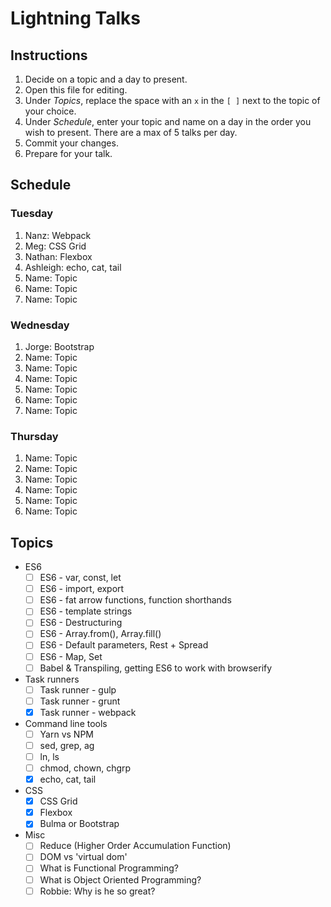 # Lightning Talks

## Instructions

1. Decide on a topic and a day to present.
2. Open this file for editing.
3. Under _Topics_, replace the space with an `x` in the `[ ]` next to the topic of your choice.
4. Under _Schedule_, enter your topic and name on a day in the order you wish to present. There are a max of 5 talks per day.
5. Commit your changes.
6. Prepare for your talk.


## Schedule

### Tuesday

1. Nanz: Webpack
2. Meg: CSS Grid
3. Nathan: Flexbox
4. Ashleigh:  echo, cat, tail
5. Name: Topic
6. Name: Topic
7. Name: Topic


### Wednesday

1. Jorge: Bootstrap
2. Name: Topic
3. Name: Topic
4. Name: Topic
5. Name: Topic
6. Name: Topic
7. Name: Topic


### Thursday

1. Name: Topic
2. Name: Topic
3. Name: Topic
4. Name: Topic
5. Name: Topic
6. Name: Topic


## Topics

* ES6
  * [ ] ES6 - var, const, let
  * [ ] ES6 - import, export
  * [ ] ES6 - fat arrow functions, function shorthands
  * [ ] ES6 - template strings
  * [ ] ES6 - Destructuring
  * [ ] ES6 - Array.from(), Array.fill()
  * [ ] ES6 - Default parameters, Rest + Spread
  * [ ] ES6 - Map, Set
  * [ ] Babel & Transpiling, getting ES6 to work with browserify

* Task runners
  * [ ] Task runner - gulp
  * [ ] Task runner - grunt
  * [x] Task runner - webpack

* Command line tools
  * [ ] Yarn vs NPM
  * [ ] sed, grep, ag
  * [ ] ln, ls
  * [ ] chmod, chown, chgrp
  * [x] echo, cat, tail

* CSS
  * [x] CSS Grid
  * [x] Flexbox
  * [x] Bulma or Bootstrap

* Misc
  * [ ] Reduce (Higher Order Accumulation Function)
  * [ ] DOM vs 'virtual dom'
  * [ ] What is Functional Programming?
  * [ ] What is Object Oriented Programming?
  * [ ] Robbie: Why is he so great?
